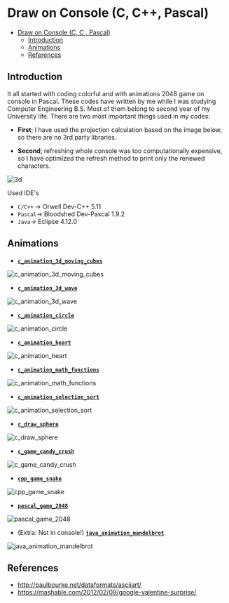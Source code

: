 # Draw on Console (C, C++, Pascal)

   * [Draw on Console (C, C  , Pascal)](#draw-on-console-c-c-pascal)
      * [Introduction](#introduction)
      * [Animations](#animations)
      * [References](#references)

## Introduction

It all started with coding colorful and with animations 2048 game on console in Pascal. These codes have written by me while I was studying Computer Engineering B.S. Most of them belong to second year of my University life.  There are two most important things used in my codes:

- **First**; I have used the projection calculation based on the image below, so there are no 3rd party libraries. 

- **Second**; refreshing whole console was too computationally expensive, so I have optimized the refresh method to print only the renewed characters.

![3d](img/3d.png)

Used IDE's

- `C/C++` -> Orwell Dev-C++ 5.11
- `Pascal`-> Bloodshed Dev-Pascal 1.9.2
- `Java`-> Eclipse 4.12.0

## Animations

- [**`c_animation_3d_moving_cubes`**](c_animation_3d_moving_cubes)

![c_animation_3d_moving_cubes](img/c_animation_3d_moving_cubes.gif)

- [**`c_animation_3d_wave`**](c_animation_3d_wave)

![c_animation_3d_wave](img/c_animation_3d_wave.gif)

- [**`c_animation_circle`**](c_animation_circle)

![c_animation_circle](img/c_animation_circle.gif)

- [**`c_animation_heart`**](c_animation_heart)

![c_animation_heart](img/c_animation_heart.gif)

- [**`c_animation_math_functions`**](c_animation_math_functions)

![c_animation_math_functions](img/c_animation_math_functions.gif)

- [**`c_animation_selection_sort`**](c_animation_selection_sort)

![c_animation_selection_sort](img/c_animation_selection_sort.gif)

- [**`c_draw_sphere`**](c_draw_sphere)

![c_draw_sphere](img/c_draw_sphere.png)

- [**`c_game_candy_crush`**](c_game_candy_crush)

![c_game_candy_crush](img/c_game_candy_crush.gif)

- [**`cpp_game_snake`**](cpp_game_snake)

![cpp_game_snake](img/cpp_game_snake.gif)

- [**`pascal_game_2048`**](pascal_game_2048)

![pascal_game_2048](img/pascal_game_2048.gif)

- (Extra: Not in console!) [**`java_animation_mandelbrot`**](java_animation_mandelbrot)

![java_animation_mandelbrot](img/java_animation_mandelbrot.gif)

## References

- http://paulbourke.net/dataformats/asciiart/
- https://mashable.com/2012/02/09/google-valentine-surprise/